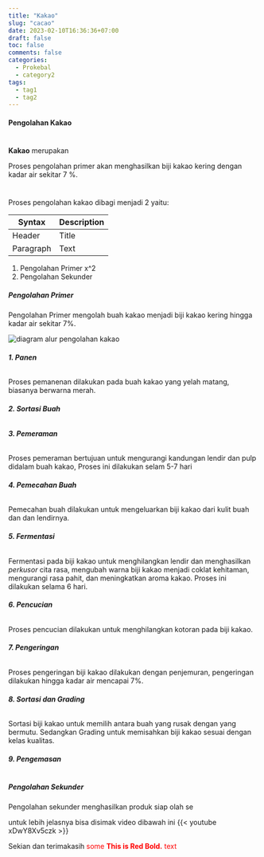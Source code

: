 ```yaml
---
title: "Kakao"
slug: "cacao"
date: 2023-02-10T16:36:36+07:00
draft: false
toc: false
comments: false
categories:
  - Prokebal
  - category2
tags:
  - tag1
  - tag2
---
```


#### Pengolahan Kakao
#
**Kakao** merupakan

Proses pengolahan primer akan menghasilkan biji kakao kering dengan kadar air sekitar 7 %.
#
Proses pengolahan kakao dibagi menjadi 2 yaitu:

| Syntax | Description |
| ---    | ----------- |
| Header | Title |
| Paragraph | Text |
1. Pengolahan Primer
x^2
2. Pengolahan Sekunder

##### Pengolahan Primer

Pengolahan Primer mengolah buah kakao menjadi biji kakao kering hingga kadar air sekitar 7%.

![diagram alur pengolahan kakao](https://4.bp.blogspot.com/-89RK3vsPeAw/V9FJ-fgPW5I/AAAAAAAADOY/D-R__QHvwzMdNNKsIaNkEU7rzT2hVep7gCK4B/s1600/API%2BSimsimi%2Bdan%2BBot%2BTelegram%2B-%2BPetani%2BKode.png)

###### **1. Panen**

Proses pemanenan dilakukan pada buah kakao yang yelah matang, biasanya berwarna merah.

###### **2. Sortasi Buah**

###### **3. Pemeraman**

Proses pemeraman bertujuan untuk mengurangi kandungan lendir dan pulp didalam buah kakao,
Proses ini dilakukan selam 5-7 hari

###### **4. Pemecahan Buah**

Pemecahan buah dilakukan untuk mengeluarkan biji kakao dari kulit buah dan dan lendirnya.

###### **5. Fermentasi**

Fermentasi pada biji kakao untuk menghilangkan lendir dan menghasilkan _perkusor_ cita rasa, mengubah warna biji kakao menjadi coklat kehitaman, mengurangi rasa pahit, dan meningkatkan aroma kakao. Proses ini dilakukan selama 6 hari.

###### **6. Pencucian**

Proses pencucian dilakukan untuk menghilangkan kotoran pada biji kakao.

###### **7. Pengeringan**

Proses pengeringan biji kakao dilakukan dengan penjemuran, pengeringan dilakukan hingga kadar air mencapai 7%.

###### **8. Sortasi dan Grading**

Sortasi biji kakao untuk memilih antara buah yang rusak dengan yang bermutu. Sedangkan Grading untuk memisahkan biji kakao sesuai dengan kelas kualitas.

###### **9. Pengemasan**

#

##### Pengolahan Sekunder

Pengolahan sekunder menghasilkan produk siap olah se

untuk lebih jelasnya bisa disimak video dibawah ini
{{< youtube xDwY8Xv5czk >}}

Sekian dan terimakasih
<span style="color:red">some **This is Red Bold.** text</span>

<!--more-->
